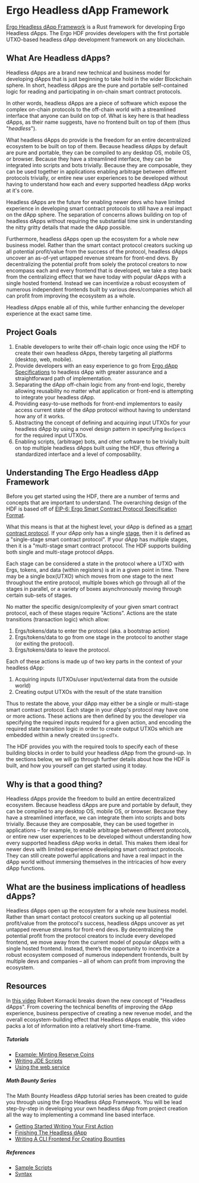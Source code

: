 # Ergo Headless dApp Framework

[Ergo Headless dApp Framework](https://github.com/ergoplatform/ergo-headless-dapp-framework) is a Rust framework for developing Ergo Headless dApps. The Ergo HDF provides developers with the first portable UTXO-based headless dApp development framework on any blockchain.

## What Are Headless dApps?

Headless dApps are a brand new technical and business model for developing dApps that is just beginning to take hold in the wider Blockchain sphere. In short, headless dApps are the pure and portable self-contained logic for reading and participating in on-chain smart contract protocols.

In other words, headless dApps are a piece of software which expose the complex on-chain protocols to the off-chain world with a streamlined interface that anyone can build on top of. What is key here is that headless dApps, as their name suggests, have no frontend built on top of them (thus "*headless*").

What headless dApps do provide is the freedom for an entire decentralized ecosystem to be built on top of them. Because headless dApps by default are pure and portable, they can be compiled to any desktop OS, mobile OS, or browser. Because they have a streamlined interface, they can be integrated into scripts and bots trivially. Because they are composable, they can be used together in applications enabling arbitrage between different protocols trivially, or entire new user experiences to be developed without having to understand how each and every supported headless dApp works at it's core.

Headless dApps are the future for enabling newer devs who have limited experience in developing smart contract protocols to still have a real impact on the dApp sphere. The separation of concerns allows building on top of headless dApps without requiring the substantial time sink in understanding the nitty gritty details that made the dApp possible.

Furthermore, headless dApps open up the ecosystem for a whole new business model. Rather than the smart contact protocol creators sucking up all potential profit/value from the success of the protocol, headless dApps uncover an as-of-yet untapped revenue stream for front-end devs. By decentralizing the potential profit from solely the protocol creators to now encompass each and every frontend that is developed, we take a step back from the centralizing effect that we have today with popular dApps with a single hosted frontend. Instead we can incentivize a robust ecosystem of numerous independent frontends built by various devs/companies which all can profit from improving the ecosystem as a whole.

Headless dApps enable all of this, while further enhancing the developer experience at the exact same time.

## Project Goals
1. Enable developers to write their off-chain logic once using the HDF to create their own headless dApps, thereby targeting all platforms (desktop, web, mobile).
2. Provide developers with an easy experience to go from [Ergo dApp Specifications](https://github.com/ergoplatform/eips/blob/master/eip-0006.md) to headless dApp with greater assurance and a straightforward path of implementation.
3. Separating the dApp off-chain logic from any front-end logic, thereby allowing reusability no matter what application or front-end is attempting to integrate your headless dApp.
4. Providing easy-to-use methods for front-end implementors to easily access current state of the dApp protocol without having to understand how any of it works.
5. Abstracting the concept of defining and acquiring input UTXOs for your headless dApp by using a novel design pattern in specifying `BoxSpec`s for the required input UTXOs.
6. Enabling scripts, (arbitrage) bots, and other software to be trivially built on top multiple headless dApps built using the HDF, thus offering a standardized interface and a level of composability.


## Understanding The Ergo Headless dApp Framework

Before you get started using the HDF, there are a number of terms and concepts that are important to understand. The overarching design of the HDF is based off of [EIP-6: Ergo Smart Contract Protocol Specification Format](https://github.com/ergoplatform/eips/blob/master/eip-0006.md).

What this means is that at the highest level, your dApp is defined as a [smart contract protocol](https://github.com/ergoplatform/eips/blob/master/eip-0006.md#smart-contract-protocol). If your dApp only has a single [stage](https://github.com/ergoplatform/eips/blob/master/eip-0006.md#stage), then it is defined as a "single-stage smart contract protocol". If your dApp has multiple stages, then it is a "multi-stage smart contract protocol. The HDF supports building both single and multi-stage protocol dApps.

Each stage can be considered a state in the protocol where a UTXO with Ergs, tokens, and data (within registers) is at in a given point in time. There may be a single box(UTXO) which moves from one stage to the next throughout the entire protocol, multiple boxes which go through all of the stages in parallel, or a variety of boxes asynchronously moving through certain sub-sets of stages.

No matter the specific design/complexity of your given smart contract protocol, each of these stages require "Actions". Actions are the state transitions (transaction logic) which allow:
1. Ergs/tokens/data to enter the protocol (aka. a bootstrap action)
2. Ergs/tokens/data to go from one stage in the protocol to another stage (or exiting the protocol).
3. Ergs/tokens/data to leave the protocol.

Each of these actions is made up of two key parts in the context of your headless dApp:
1. Acquiring inputs (UTXOs/user input/external data from the outside world)
2. Creating output UTXOs with the result of the state transition

Thus to restate the above, your dApp may either be a single or multi-stage smart contract protocol. Each stage in your dApp's protocol may have one or more actions. These actions are then defined by you the developer via specifying the required inputs required for a given action, and encoding the required state transition logic in order to create output UTXOs which are embedded within a newly created `UnsignedTx`.

The HDF provides you with the required tools to specify each of these building blocks in order to build your headless dApp from the ground-up. In the sections below, we will go through further details about how the HDF is built, and how you yourself can get started using it today.

## Why is that a good thing?

Headless dApps provide the freedom to build an entire decentralized ecosystem. Because headless dApps are pure and portable by default, they can be compiled to any desktop OS, mobile OS, or browser. Because they have a streamlined interface, we can integrate them into scripts and bots trivially. Because they are composable, they can be used together in applications – for example, to enable arbitrage between different protocols, or entire new user experiences to be developed without understanding how every supported headless dApp works in detail. This makes them ideal for newer devs with limited experience developing smart contract protocols. They can still create powerful applications and have a real impact in the dApp world without immersing themselves in the intricacies of how every dApp functions.

## What are the business implications of headless dApps?

Headless dApps open up the ecosystem for a whole new business model. Rather than smart contact protocol creators sucking up all potential profit/value from the protocol's success, headless dApps uncover as yet untapped revenue streams for front-end devs. By decentralizing the potential profit from the protocol creators to include every developed frontend, we move away from the current model of popular dApps with a single hosted frontend. Instead, there’s the opportunity to incentivize a robust ecosystem composed of numerous independent frontends, built by multiple devs and companies – all of whom can profit from improving the ecosystem.



## Resources

In [this video](https://www.youtube.com/watch?v=temmjyKpsEU) Robert Kornacki breaks down the new concept of "Headless dApps". From covering the technical benefits of improving the dApp experience, business perspective of creating a new revenue model, and the overall ecosystem-building effect that Headless dApps enable, this video packs a lot of information into a relatively short time-frame.


##### Tutorials
- [Example: Minting Reserve Coins](https://github.com/ergoplatform/ergo-jde#example-minting-reserve-coins)
- [Writing JDE Scripts](https://github.com/ergoplatform/ergo-jde#writing-jde-scripts)
- [Using the web service](https://github.com/ergoplatform/ergo-jde#using-the-web-service)

##### Math Bounty Series

The Math Bounty Headless dApp tutorial series has been created to guide you through using the Ergo Headless dApp Framework. You will be lead step-by-step in developing your own headless dApp from project creation all the way to implementing a command line based interface.

- [Getting Started Writing Your First Action](https://github.com/ergoplatform/ergo-headless-dapp-framework/blob/main/tutorials/Math_Bounty/1-math-bounty-dApp-getting-started.md)
- [Finishing The Headless dApp](https://github.com/ergoplatform/ergo-headless-dapp-framework/blob/main/tutorials/Math_Bounty/2-math-bounty-dApp-finishing-the-headless-dapp.md)
- [Writing A CLI Frontend For Creating Bounties](https://github.com/ergoplatform/ergo-headless-dapp-framework/blob/main/tutorials/Math_Bounty/3-math-bounty-dApp-writing-a-cli-frontend-that-allows-creating-bounties.md)
  

##### References
- [Sample Scripts](https://github.com/ergoplatform/ergo-jde/tree/main/sample-scripts)
- [Syntax](https://github.com/ergoplatform/ergo-jde/blob/main/syntax.md)




